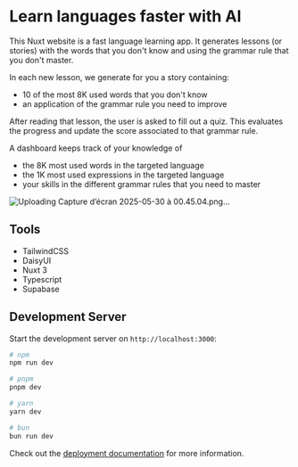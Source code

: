 # Learn languages faster with AI

This Nuxt website is a fast language learning app. It generates lessons (or stories) with the words that you don't know and using the grammar rule that you don't master.


In each new lesson, we generate for you a story containing: 
- 10 of the most 8K used words that you don't know
- an application of the grammar rule you need to improve

After reading that lesson, the user is asked to fill out a quiz.
This evaluates the progress and update the score associated to that grammar rule.

A dashboard keeps track of your knowledge of
- the 8K most used words in the targeted language
- the 1K most used expressions in the targeted language
- your skills in the different grammar rules that you need to master


![Uploading Capture d’écran 2025-05-30 à 00.45.04.png…]()




## Tools

- TailwindCSS
- DaisyUI
- Nuxt 3
- Typescript
- Supabase


## Development Server

Start the development server on `http://localhost:3000`:

```bash
# npm
npm run dev

# pnpm
pnpm dev

# yarn
yarn dev

# bun
bun run dev
```


Check out the [deployment documentation](https://nuxt.com/docs/getting-started/deployment) for more information.
